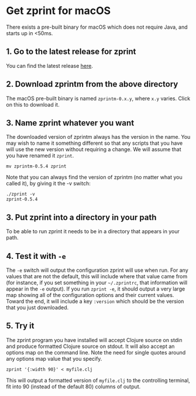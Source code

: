 # Get zprint for macOS
There exists a pre-built binary for macOS which does not require Java,
and starts up in <50ms.

## 1. Go to the latest release for zprint
You can find the latest release [here](https://github.com/kkinnear/zprint/releases/latest).
## 2. Download zprintm from the above directory
The macOS pre-built binary is named `zprintm-0.x.y`, where `x.y` varies.
Click on this to download it.
## 3. Name zprint whatever you want
The downloaded version of zprintm always has the version in the name.
You may wish to name it something different so that any scripts that
you have will use the new version without requiring a change.  We
will assume that you have renamed it `zprint`.
```
mv zprintm-0.5.4 zprint
```

Note that you can always find the version of zprintm (no matter what
you called it), by giving it the -v switch:
```
./zprint -v
zprint-0.5.4
```

## 3. Put zprint into a directory in your path
To be able to run zprint it needs to be in a directory that appears in
your path.

## 4. Test it with `-e`
The `-e` switch will output the configuration zprint will use when
run. For any values that are not the default, this will include where that
value came from (for instance, if you set something in your `~/.zprintrc`, 
that information will appear in the `-e` output). 
If you run `zprint -e`, it should output a very large map showing
all of the configuration options and their current values.  Toward the
end, it will include a key `:version` which should be the version that
you just downloaded.

## 5. Try it
The zprint program you have installed will accept Clojure source on stdin
and produce formatted Clojure source on stdout.  It will also 
accept an options map on the command line.  Note the need for single quotes
around any options map value that you specify.
```
zprint '{:width 90}' < myfile.clj 
```
This will output a formatted version of `myfile.clj` to the controlling
terminal, fit into 90 (instead of the default 80) columns of output.

